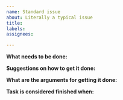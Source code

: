 ```yaml
---
name: Standard issue
about: Literally a typical issue
title: 
labels: 
assignees:

---
```


**What needs to be done:**

**Suggestions on how to get it done:**

**What are the arguments for getting it done:**

**Task is considered finished when:**
